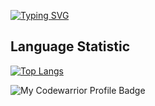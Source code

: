 [![Typing SVG](https://readme-typing-svg.demolab.com?font=Fira+Code&pause=1000&color=6699FF&center=true&vCenter=true&multiline=true&width=435&height=70&lines=%D0%92%D0%BB%D0%B0%D0%B4%D0%B8%D1%81%D0%BB%D0%B0%D0%B2+%5BMakun0uchi%5D+%D0%92%D0%BE%D0%BB%D0%BA%D0%BE%D0%B2;%D0%A1%D1%82%D1%83%D0%B4%D0%B5%D0%BD%D1%82+%D0%A7%D1%83%D0%B2%D0%93%D0%A3+%D0%B8%D0%BC.+%D0%98.%D0%9D.+%D0%A3%D0%BB%D1%8C%D1%8F%D0%BD%D0%BE%D0%B2%D0%B0)](https://git.io/typing-svg)

## Language Statistic

[![Top Langs](https://github-readme-stats.vercel.app/api/top-langs/?username=Makun0uchi&theme=tokyonight&layout=compact&langs_count=6)](https://github.com/anuraghazra/github-readme-stats)

![My Codewarrior Profile Badge](https://www.codewars.com/users/Oikawwa/badges/large)
